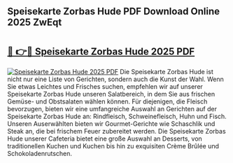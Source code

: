 ## Speisekarte Zorbas Hude PDF Download Online 2025 ZwEqt

# <h2><a href="http://gce8fvp.nevu.top/?p=Speisekarte+Zorbas+Hude">🔗 👉🔴 Speisekarte Zorbas Hude 2025 PDF</a></h2>

[![Speisekarte Zorbas Hude 2025 PDF](https://i.imgur.com/dBaPXMq.png)](http://gce8fvp.nevu.top/?p=Speisekarte+Zorbas+Hude)
Die Speisekarte Zorbas Hude ist nicht nur eine Liste von Gerichten, sondern auch die Kunst der Wahl. Wenn Sie etwas Leichtes und Frisches suchen, empfehlen wir auf unserer Speisekarte Zorbas Hude unseren Salatbereich, in dem Sie aus frischen Gemüse- und Obstsalaten wählen können. Für diejenigen, die Fleisch bevorzugen, bieten wir eine umfangreiche Auswahl an Gerichten auf der Speisekarte Zorbas Hude an: Rindfleisch, Schweinefleisch, Huhn und Fisch. Unseren Auserwählten bieten wir Gourmet-Gerichte wie Schaschlik und Steak an, die bei frischem Feuer zubereitet werden. Die Speisekarte Zorbas Hude unserer Cafeteria bietet eine große Auswahl an Desserts, von traditionellen Kuchen und Kuchen bis hin zu exquisiten Crème Brûlée und Schokoladenrutschen.

